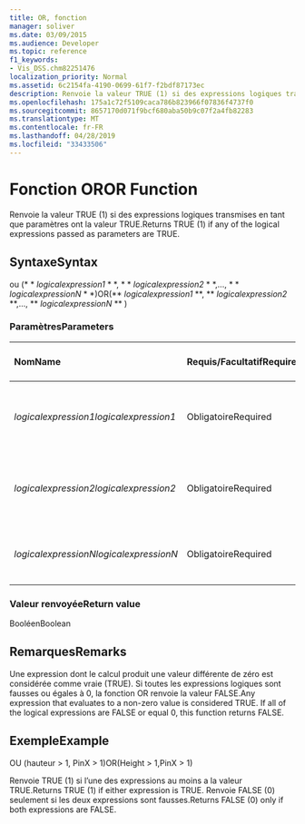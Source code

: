 ```yaml
---
title: OR, fonction
manager: soliver
ms.date: 03/09/2015
ms.audience: Developer
ms.topic: reference
f1_keywords:
- Vis_DSS.chm82251476
localization_priority: Normal
ms.assetid: 6c2154fa-4190-0699-61f7-f2bdf87173ec
description: Renvoie la valeur TRUE (1) si des expressions logiques transmises en tant que paramètres ont la valeur TRUE.
ms.openlocfilehash: 175a1c72f5109caca786b823966f07836f4737f0
ms.sourcegitcommit: 8657170d071f9bcf680aba50b9c07f2a4fb82283
ms.translationtype: MT
ms.contentlocale: fr-FR
ms.lasthandoff: 04/28/2019
ms.locfileid: "33433506"
---
```

# <a name="or-function"></a><span data-ttu-id="22a11-103">Fonction OR</span><span class="sxs-lookup"><span data-stu-id="22a11-103">OR Function</span></span>

<span data-ttu-id="22a11-104">Renvoie la valeur TRUE (1) si des expressions logiques transmises en tant que paramètres ont la valeur TRUE.</span><span class="sxs-lookup"><span data-stu-id="22a11-104">Returns TRUE (1) if any of the logical expressions passed as parameters are TRUE.</span></span>
  
## <a name="syntax"></a><span data-ttu-id="22a11-105">Syntaxe</span><span class="sxs-lookup"><span data-stu-id="22a11-105">Syntax</span></span>

<span data-ttu-id="22a11-106">ou (\* \* *logicalexpression1* \* \*, \* \* *logicalexpression2* \* \*,..., \* \* *logicalexpressionN* \* \*)</span><span class="sxs-lookup"><span data-stu-id="22a11-106">OR(\*\* *logicalexpression1* \*\*, \*\* *logicalexpression2* \*\*,..., \*\* *logicalexpressionN* \*\* )</span></span> 
  
### <a name="parameters"></a><span data-ttu-id="22a11-107">Paramètres</span><span class="sxs-lookup"><span data-stu-id="22a11-107">Parameters</span></span>

|<span data-ttu-id="22a11-108">**Nom**</span><span class="sxs-lookup"><span data-stu-id="22a11-108">**Name**</span></span>|<span data-ttu-id="22a11-109">**Requis/Facultatif**</span><span class="sxs-lookup"><span data-stu-id="22a11-109">**Required/Optional**</span></span>|<span data-ttu-id="22a11-110">**Type de données**</span><span class="sxs-lookup"><span data-stu-id="22a11-110">**Data Type**</span></span>|<span data-ttu-id="22a11-111">**Description**</span><span class="sxs-lookup"><span data-stu-id="22a11-111">**Description**</span></span>|
|:-----|:-----|:-----|:-----|
| <span data-ttu-id="22a11-112">_logicalexpression1_</span><span class="sxs-lookup"><span data-stu-id="22a11-112">_logicalexpression1_</span></span> <br/> |<span data-ttu-id="22a11-113">Obligatoire</span><span class="sxs-lookup"><span data-stu-id="22a11-113">Required</span></span>  <br/> |<span data-ttu-id="22a11-114">**String**</span><span class="sxs-lookup"><span data-stu-id="22a11-114">**String**</span></span> <br/> |<span data-ttu-id="22a11-115">Première expression dont vous souhaitez évaluer la véracité.</span><span class="sxs-lookup"><span data-stu-id="22a11-115">The first expression whose truth you want to evaluate.</span></span>  <br/> |
| <span data-ttu-id="22a11-116">_logicalexpression2_</span><span class="sxs-lookup"><span data-stu-id="22a11-116">_logicalexpression2_</span></span> <br/> |<span data-ttu-id="22a11-117">Obligatoire</span><span class="sxs-lookup"><span data-stu-id="22a11-117">Required</span></span>  <br/> |<span data-ttu-id="22a11-118">**String**</span><span class="sxs-lookup"><span data-stu-id="22a11-118">**String**</span></span> <br/> |<span data-ttu-id="22a11-119">Deuxième expression dont vous souhaitez évaluer la véracité.</span><span class="sxs-lookup"><span data-stu-id="22a11-119">The second expression whose truth you want to evaluate.</span></span>  <br/> |
| <span data-ttu-id="22a11-120">_logicalexpressionN_</span><span class="sxs-lookup"><span data-stu-id="22a11-120">_logicalexpressionN_</span></span> <br/> |<span data-ttu-id="22a11-121">Obligatoire</span><span class="sxs-lookup"><span data-stu-id="22a11-121">Required</span></span>  <br/> |<span data-ttu-id="22a11-122">**String**</span><span class="sxs-lookup"><span data-stu-id="22a11-122">**String**</span></span> <br/> |<span data-ttu-id="22a11-123">Nième expression dont vous souhaitez évaluer la véracité.</span><span class="sxs-lookup"><span data-stu-id="22a11-123">The Nth expression whose truth you want to evaluate.</span></span>  <br/> |
   
### <a name="return-value"></a><span data-ttu-id="22a11-124">Valeur renvoyée</span><span class="sxs-lookup"><span data-stu-id="22a11-124">Return value</span></span>

<span data-ttu-id="22a11-125">Booléen</span><span class="sxs-lookup"><span data-stu-id="22a11-125">Boolean</span></span>
  
## <a name="remarks"></a><span data-ttu-id="22a11-126">Remarques</span><span class="sxs-lookup"><span data-stu-id="22a11-126">Remarks</span></span>

<span data-ttu-id="22a11-p101">Une expression dont le calcul produit une valeur différente de zéro est considérée comme vraie (TRUE). Si toutes les expressions logiques sont fausses ou égales à 0, la fonction OR renvoie la valeur FALSE.</span><span class="sxs-lookup"><span data-stu-id="22a11-p101">Any expression that evaluates to a non-zero value is considered TRUE. If all of the logical expressions are FALSE or equal 0, this function returns FALSE.</span></span> 
  
## <a name="example"></a><span data-ttu-id="22a11-129">Exemple</span><span class="sxs-lookup"><span data-stu-id="22a11-129">Example</span></span>

<span data-ttu-id="22a11-130">OU (hauteur \> 1, PinX \> 1)</span><span class="sxs-lookup"><span data-stu-id="22a11-130">OR(Height \> 1,PinX \> 1)</span></span> 
  
<span data-ttu-id="22a11-131">Renvoie TRUE (1) si l’une des expressions au moins a la valeur TRUE.</span><span class="sxs-lookup"><span data-stu-id="22a11-131">Returns TRUE (1) if either expression is TRUE.</span></span> <span data-ttu-id="22a11-132">Renvoie FALSE (0) seulement si les deux expressions sont fausses.</span><span class="sxs-lookup"><span data-stu-id="22a11-132">Returns FALSE (0) only if both expressions are FALSE.</span></span> 
  

